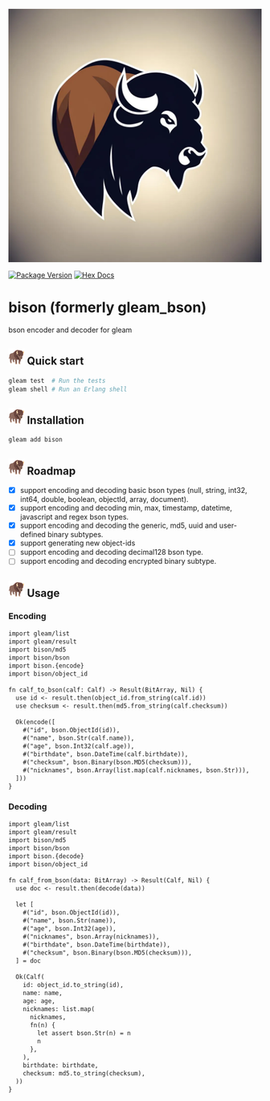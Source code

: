 ![bison](https://raw.githubusercontent.com/massivefermion/bison/main/banner.png)

[![Package Version](https://img.shields.io/hexpm/v/bison)](https://hex.pm/packages/bison)
[![Hex Docs](https://img.shields.io/badge/hex-docs-ffaff3)](https://hexdocs.pm/bison/)

# bison (formerly gleam_bson)

bson encoder and decoder for gleam

## <img width=32 src="https://raw.githubusercontent.com/massivefermion/bison/main/icon.png"> Quick start

```sh
gleam test  # Run the tests
gleam shell # Run an Erlang shell
```

## <img width=32 src="https://raw.githubusercontent.com/massivefermion/bison/main/icon.png"> Installation

```sh
gleam add bison
```

## <img width=32 src="https://raw.githubusercontent.com/massivefermion/bison/main/icon.png"> Roadmap

- [x] support encoding and decoding basic bson types (null, string, int32, int64, double, boolean, objectId, array, document).
- [x] support encoding and decoding min, max, timestamp, datetime, javascript and regex bson types.
- [x] support encoding and decoding the generic, md5, uuid and user-defined binary subtypes.
- [x] support generating new object-ids
- [ ] support encoding and decoding decimal128 bson type.
- [ ] support encoding and decoding encrypted binary subtype.

## <img width=32 src="https://raw.githubusercontent.com/massivefermion/bison/main/icon.png"> Usage

### Encoding

```gleam
import gleam/list
import gleam/result
import bison/md5
import bison/bson
import bison.{encode}
import bison/object_id

fn calf_to_bson(calf: Calf) -> Result(BitArray, Nil) {
  use id <- result.then(object_id.from_string(calf.id))
  use checksum <- result.then(md5.from_string(calf.checksum))

  Ok(encode([
    #("id", bson.ObjectId(id)),
    #("name", bson.Str(calf.name)),
    #("age", bson.Int32(calf.age)),
    #("birthdate", bson.DateTime(calf.birthdate)),
    #("checksum", bson.Binary(bson.MD5(checksum))),
    #("nicknames", bson.Array(list.map(calf.nicknames, bson.Str))),
  ]))
}
```

### Decoding

```gleam
import gleam/list
import gleam/result
import bison/md5
import bison/bson
import bison.{decode}
import bison/object_id

fn calf_from_bson(data: BitArray) -> Result(Calf, Nil) {
  use doc <- result.then(decode(data))

  let [
    #("id", bson.ObjectId(id)),
    #("name", bson.Str(name)),
    #("age", bson.Int32(age)),
    #("nicknames", bson.Array(nicknames)),
    #("birthdate", bson.DateTime(birthdate)),
    #("checksum", bson.Binary(bson.MD5(checksum))),
  ] = doc

  Ok(Calf(
    id: object_id.to_string(id),
    name: name,
    age: age,
    nicknames: list.map(
      nicknames,
      fn(n) {
        let assert bson.Str(n) = n
        n
      },
    ),
    birthdate: birthdate,
    checksum: md5.to_string(checksum),
  ))
}
```
